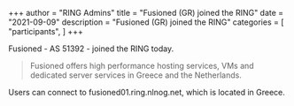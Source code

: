 +++
author = "RING Admins"
title = "Fusioned (GR) joined the RING"
date = "2021-09-09"
description = "Fusioned (GR) joined the RING"
categories = [
    "participants",
]
+++

Fusioned - AS 51392 - joined the RING today.

> Fusioned offers high performance hosting services, VMs and dedicated server services in Greece and the Netherlands.

Users can connect to fusioned01.ring.nlnog.net, which is located in Greece.
